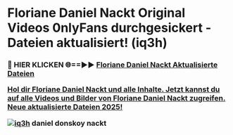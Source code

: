 # Floriane Daniel Nackt Original Videos 0nlyFans durchgesickert - Dateien aktualisiert! (iq3h)

<h3>🔴 HIER KLICKEN 🌐==►► <a href="https://tinyurl.com/h6vf6nb8" rel="nofollow">Floriane Daniel Nackt Aktualisierte Dateien

Hol dir Floriane Daniel Nackt und alle Inhalte. Jetzt kannst du auf alle Videos und Bilder von Floriane Daniel Nackt zugreifen. Neue aktualisierte Dateien 2025!

[![iq3h](https://i.imgur.com/sD4kR3V.gif)](https://tinyurl.com/h6vf6nb8)
daniel donskoy nackt